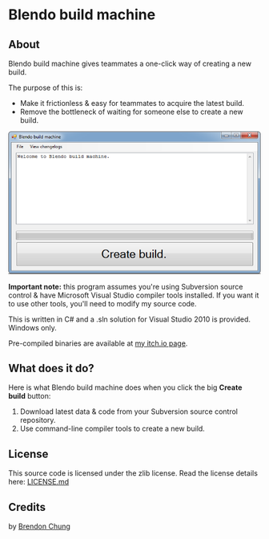﻿# Blendo build machine

## About
Blendo build machine gives teammates a one-click way of creating a new build.

The purpose of this is:
- Make it frictionless & easy for teammates to acquire the latest build.
- Remove the bottleneck of waiting for someone else to create a new build.

[![screenshot of Blendo build machine](screenshot.png)](screenshot.png)

**Important note:** this program assumes you're using Subversion source control & have Microsoft Visual Studio compiler tools installed. If you want it to use other tools, you'll need to modify my source code.

This is written in C# and a .sln solution for Visual Studio 2010 is provided. Windows only.

Pre-compiled binaries are available at [my itch.io page](https://blendogames.itch.io/blendobuildmachine).

## What does it do?
Here is what Blendo build machine does when you click the big **Create build** button:
1. Download latest data & code from your Subversion source control repository.
2. Use command-line compiler tools to create a new build.

## License
This source code is licensed under the zlib license. Read the license details here: [LICENSE.md](https://github.com/blendogames/blendobuildmachine/blob/master/license.md)

## Credits
by [Brendon Chung](http://blendogames.com)
